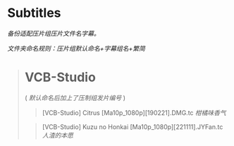 # Subtitles

_备份适配压片组压片文件名字幕。_

_文件夹命名规则：压片组默认命名+字幕组名+繁简_

> # VCB-Studio
>
> ( _默认命名后加上了压制组发片编号_ )
>
> > [VCB-Studio] Citrus [Ma10p_1080p][190221].DMG.tc _柑橘味香气_
>
> > [VCB-Studio] Kuzu no Honkai [Ma10p_1080p][221111].JYFan.tc _人渣的本愿_
